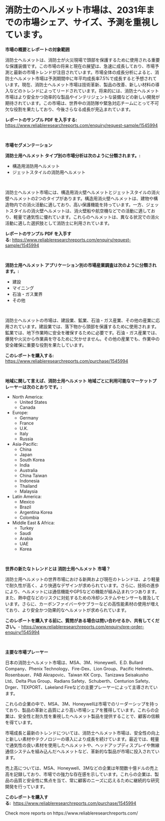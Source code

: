 <p><h1>消防士のヘルメット市場は、2031年までの市場シェア、サイズ、予測を重視しています。</h1></p><p><strong>市場の概要とレポートの対象範囲</strong></p>
<p><p>消防士ヘルメットは、消防士が火災現場で頭部を保護するために使用される重要な保護装備です。この市場の将来と現在の展望は、急速に成長しており、市場予測と最新の市場トレンドが注目されています。市場全体の成長分析によると、消防士ヘルメット市場は予測期間中に年平均成長率7.5%で成長すると予想されています。現在、消防士ヘルメット市場は技術革新、製品の改善、新しい材料の導入などのトレンドによってリードされています。将来的には、消防士ヘルメット市場はより安全かつ効率的な製品やインテリジェントな装備などの新しい開発が期待されています。この市場は、世界中の消防隊や緊急対応チームにとって不可欠な役割を果たしており、今後さらなる成長が見込まれています。</p></p>
<p><strong>レポートのサンプル PDF を入手する:</strong> <a href="https://www.reliableresearchreports.com/enquiry/request-sample/1545994">https://www.reliableresearchreports.com/enquiry/request-sample/1545994</a></p>
<p>&nbsp;</p>
<p><strong>市場セグメンテーション</strong></p>
<p><strong>消防士用ヘルメット タイプ別の市場分析は次のように分類されます。:</strong></p>
<p><ul><li>構造用消防用ヘルメット</li><li>ジェットスタイルの消防用ヘルメット</li></ul></p>
<p>&nbsp;</p>
<p><p>消防士ヘルメット市場には、構造用消火壁ヘルメットとジェットスタイルの消火壁ヘルメットの2つのタイプがあります。構造用消火壁ヘルメットは、建物や構造物内での消火活動に適しており、高い保護機能を持っています。一方、ジェットスタイルの消火壁ヘルメットは、消火壁船や航空機などでの活動に適しており、軽量で通気性に優れています。これらのヘルメットは、異なる状況での消火活動に適した選択肢として消防士に利用されています。</p></p>
<p><strong>レポートのサンプル PDF を入手する:</strong>&nbsp;<a href="https://www.reliableresearchreports.com/enquiry/request-sample/1545994">https://www.reliableresearchreports.com/enquiry/request-sample/1545994</a></p>
<p>&nbsp;</p>
<p><strong> 消防士用ヘルメット アプリケーション別の市場産業調査は次のように分類されます。:</strong></p>
<p><ul><li>建設</li><li>マイニング</li><li>石油・ガス業界</li><li>その他</li></ul></p>
<p>&nbsp;</p>
<p><p>消防士ヘルメットの市場は、建設業、鉱業、石油・ガス産業、その他の産業に応用されています。建設業では、落下物から頭部を保護するために使用されます。鉱業では、地下作業時に安全を確保するために必要です。石油・ガス産業では、爆発や火災から作業員を守るために欠かせません。その他の産業でも、作業中の安全確保に重要な役割を果たしています。</p></p>
<p><strong>このレポートを購入する:</strong>&nbsp; <a href="https://www.reliableresearchreports.com/purchase/1545994">https://www.reliableresearchreports.com/purchase/1545994</a></p>
<p>&nbsp;</p>
<p><strong>地域に関して言えば、消防士用ヘルメット 地域ごとに利用可能なマーケットプレーヤーは次のとおりです。:</strong></p>
<p><ul>
    <li>
        North America:
        <ul>
            <li>United States</li>
            <li>Canada</li>
        </ul>
    </li>
    <li>
        Europe:
        <ul>
            <li>Germany</li>
            <li>France</li>
            <li>U.K.</li>
            <li>Italy</li>
            <li>Russia</li>
        </ul>
    </li>
    <li>
        Asia-Pacific:
        <ul>
            <li>China</li>
            <li>Japan</li>
            <li>South Korea</li>
            <li>India</li>
            <li>Australia</li>
            <li>China Taiwan</li>
            <li>Indonesia</li>
            <li>Thailand</li>
            <li>Malaysia</li>
        </ul>
    </li>
    <li>
        Latin America:
        <ul>
            <li>Mexico</li>
            <li>Brazil</li>
            <li>Argentina Korea</li>
            <li>Colombia</li>
        </ul>
    </li>
    <li>
        Middle East & Africa:
        <ul>
            <li>Turkey</li>
            <li>Saudi</li>
            <li>Arabia</li>
            <li>UAE</li>
            <li>Korea</li>
        </ul>
    </li>
    </ul></p>
<p>&nbsp;</p>
<p><strong>世界の新たなトレンドとは 消防士用ヘルメット 市場？</strong></p>
<p><p>消防士用ヘルメットの世界市場における新興および現在のトレンドは、より軽量で耐久性が高く、より快適なデザインが求められています。さらに、技術の進歩により、ヘルメットには通信機能やGPSなどの機能が組み込まれつつあります。また、熱中症などのリスクに対処するための冷却システムやセンサーも普及しています。さらに、カーボンファイバーやケブラーなどの高性能素材の使用が増えており、より安全かつ効果的なヘルメットが求められています。</p></p>
<p><strong>このレポートを購入する前に、質問がある場合は問い合わせるか、共有してください。</strong>- <a href="https://www.reliableresearchreports.com/enquiry/pre-order-enquiry/1545994">https://www.reliableresearchreports.com/enquiry/pre-order-enquiry/1545994</a></p>
<p>&nbsp;</p>
<p><strong>主要な市場プレーヤー</strong></p>
<p><p>日本の消防士ヘルメット市場は、MSA、3M、Honeywell、E.D. Bullard Company、Phenix Technology、Fire-Dex、Lion Group、Pacific Helmets、Rosenbauer、PAB Akrapovic、Taiwan KK Corp、Tanizawa Seisakusho Ltd、Delta Plus Group、Radians Safety、Schuberth、Centurion Safety、Drger、TEXPORT、Lakeland Fireなどの主要プレーヤーによって主導されています。</p><p>これらの企業の中で、MSA、3M、Honeywellは市場でのリーダーシップを持っており、製品の革新と品質により高い市場シェアを獲得しています。これらの企業は、安全性と耐久性を重視したヘルメット製品を提供することで、顧客の信頼を得ています。</p><p>市場成長と最新のトレンドについては、消防士ヘルメット市場は、安全性の向上と新しい素材やテクノロジーの導入により成長を続けています。最近では、軽量で通気性の良い素材を使用したヘルメットや、ヘッドアップディスプレイや無線通信システムを組み込んだヘルメットなど、革新的な製品が市場に投入されています。</p><p>売上高については、MSA、Honeywell、3Mなどの企業は年間数十億ドルの売上高を記録しており、市場での強力な存在感を示しています。これらの企業は、製品の品質と安全性に焦点を当て、常に顧客のニーズに応えるために継続的な研究開発を行っています。</p></p>
<p><strong>このレポートを購入する:</strong>&nbsp;&nbsp;<a href="https://www.reliableresearchreports.com/purchase/1545994">https://www.reliableresearchreports.com/purchase/1545994</a></p>
<p>Check more reports on https://www.reliableresearchreports.com/</p>